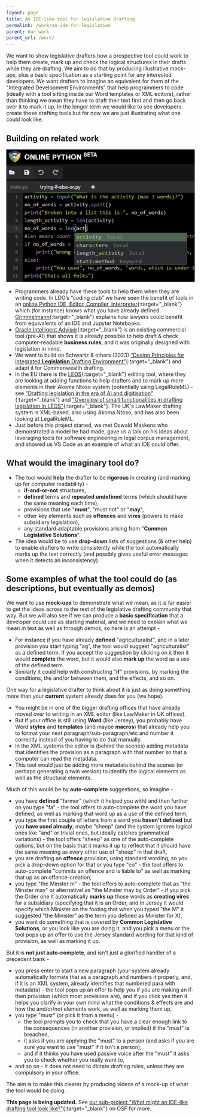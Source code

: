 ```yaml
---
layout: page
title: An IDE-like tool for legislative drafting
permalink: /work/an-ide-for-legislation
parent: Our work
parent_url: /work/
---
```


We want to show legislative drafters how a prospective tool could work to help them create, mark up and check the logical structures in their drafts while they are drafting. We aim to do that by producing illustrative mock-ups, plus a basic specification as a starting point for any interested developers. We want drafters to imagine an equivalent for them of the "Integrated Development Environments" that help programmers to code (ideally with a tool sitting inside our Word templates or XML editors), rather than thinking we mean they have to draft their text first and then go back over it to mark it up. In the longer term we would like to see developers create these drafting tools but for now we are just illustrating what one could look like.

## Building on related work

![A screenshot of a Python IDE offering help to a coder](/images/Python.png)

* Programmers already have these tools to help them when they are writing code. In LDO’s “coding club” we have seen the benefit of tools in an [online Python IDE, Editor, Compiler, Interpreter](https://www.online-python.com){:target="_blank"} which (for instance) knows what you have already defined. [Grimmelmann](https://arxiv.org/abs/2206.14879){:target="_blank"} explains how lawyers could benefit from equivalents of an IDE and Jupyter Notebooks.
* [Oracle Intelligent Adviser](https://www.oracle.com/cx/service/intelligent-advisor/){:target="_blank"} is an existing commercial tool (pre-AI) that shows it is already possible to help draft & check computer-readable **business rules**, and it was originally designed with legislation in mind.
* We want to build on Schwartz & others (2023) [“Design Principles for Integrated **Legislation** Drafting Environment”](https://ssrn.com/abstract=4556959){:target="_blank"} and adapt it for Commonwealth drafting.
* In the EU there is the [LEOS](https://joinup.ec.europa.eu/collection/justice-law-and-security/solution/leos-open-source-software-editing-legislation){:target="_blank"} editing tool, where they are looking at adding functions to help drafters and to mark up more elements in their Akoma Ntoso system (potentially using LegalRuleML) - see ["Drafting legislation in the era of AI and digitisation"](https://joinup.ec.europa.eu/collection/justice-law-and-security/solution/leos-open-source-software-editing-legislation/document/drafting-legislation-era-ai-and-digitisation){:target="_blank"} and ["Overview of smart functionalities in drafting legislation in LEOS"](https://joinup.ec.europa.eu/collection/justice-law-and-security/solution/leos-open-source-software-editing-legislation/document/overview-smart-functionalities-drafting-legislation-leos){:target="_blank"}. The UK's LawMaker drafting system is  XML-based, also using Akoma Ntoso, and has also been looking at LegalRuleML.
* Just before this project started, we met Oswald Maskens who demonstrated a model he had made, gave us a talk on his ideas about leveraging tools for software engineering in legal corpus management, and showed us VS Code as an example of what an IDE could offer.

## What would the imaginary tool do?
* The tool would **help** the drafter to be **rigorous** in creating (and marking up for computer readability) -
  * **if-and-or-not** structures, 
  * **defined** terms and **repeated undefined** terms (which should have the same meaning each time), 
  * provisions that use "**must**", "must not" or "**may**",
  * other key elements such as **offences** and **vires** (powers to make subsidiary legislation), 
  * any standard adaptable provisions arising from "**Common Legislative Solutions**".
* The idea would be to use **drop-down** lists of suggestions (& other help) to enable drafters to write consistently while the tool automatically marks up the text correctly (and possibly gives useful error messages when it detects an inconsistency).

## Some examples of what the tool could do (as descriptions, but eventually as demos)
We want to use **mock-ups** to demonstrate what we mean, as it is far easier to get the ideas across to the rest of the legislative drafting community that way. But we will also see if we can produce a **basic specification** that a developer could use as starting material, and we need to explain what we mean in text as well as through demos, so here is an attempt -
* For instance if you have already **defined** "agriculturalist", and in a later provision you start typing "ag", the tool would suggest "agriculturalist" as a defined term. If you accept the suggestion by clicking on it then it would **complete** the word, but it would also **mark up** the word as a use of the defined term.
* Similarly it could help with constructing "**if**" provisions, by marking the conditions, the and/or between them, and the effects, and so on.

One way for a legislative drafter to think about it is just as doing something more than your **current** system already does for you (we hope). 
* You might be in one of the bigger drafting offices that have already moved over to writing in an XML editor (like LawMaker in UK offices).
* But if your office is still using **Word** (like Jersey), you probably have Word **styles** and **templates** (and maybe **macros**) that already help you to format your next paragraph/sub-paragraph/etc and number it correctly instead of you having to do that manually.
* In the XML systems the editor is (behind the scenes) adding metadata that identifies the provision as a paragraph with that number so that a computer can read the metadata.
* This tool would just be adding more metadata behind the scenes (or perhaps generating a twin version) to identify the logical elements as well as the structural elements.

Much of this would be by **auto-complete** suggestions, so imagine - 
*	you have **defined** "farmer" (which it helped you with) and then further on you type "fa" - the tool offers to auto-complete the word you have defined, as well as marking that word up as a use of the defined term,
*	you type the first couple of letters from a word you **haven't defined** but you **have used already**, maybe "sheep" (and the system ignores logical ones like "and" or trivial ones, but ideally catches grammatical variations) - the tool offers "sheep" as one of the auto-complete options, but on the basis that it marks it up to reflect that it should have the same meaning as every other use of "sheep" in that draft,
*	you are drafting an **offence** provision, using standard wording, so you pick a drop-down option for that or you type "co" - the tool offers to auto-complete "commits an offence and is liable to" as well as marking that up as an offence-creation, 
*	you type "the Minster m" - the tool offers to auto-complete that as "the Minster may" or alternativel as "the Minster may by Order" - if you pick the Order one it automatically **marks up** those words as **creating vires** for a subsidiary (specifying that it is an Order, and in Jersey it would specify which Minister on the footing that when you typed "the M" it suggested "the Minister" as the term you defined as Minister for X),
*	you want do something that is covered by **Common Legislative Solutions**, or you look like you are doing it, and you pick a menu or the tool pops up an offer to use the Jersey standard wording for that kind of provision, as well as marking it up.

But it is **not just auto-complete**, and isn't just a glorified handler of a precedent bank -
*	you press enter to start a new paragraph (your system already automatically formats that as a paragraph and numbers it properly, and, if it is an XML system, already identifies that numbered para with metadata) - the tool pops up an offer to help you if you are making an if-then provision (which most provisions are), and if you click yes then it helps you clarify in your own mind what the conditions & effects are and how the and/or/not elements work, as well as marking them up, 
*	you type "must" (or pick it from a menu) -
    *	the tool prompts you to check that you have a clear enough link to the consequences (in another provision, or implied) if the "must" is breached,
    *	it asks if you are applying the "must" to a person (and asks if you are sure you want to use "must" if it isn't a person),
    *	and if it thinks you have used passive voice after the "must" it asks you to check whether you really want to,
*	and so on - it does not need to dictate drafting rules, unless they are compulsory in your office.

The aim is to make this clearer by producing videos of a mock-up of what the tool would be doing.

**This page is being updated.** See [our sub-project "What might an IDE-like drafting tool look like?"](https://osf.io/uk2vy/){:target="_blank"} on OSF for more.
